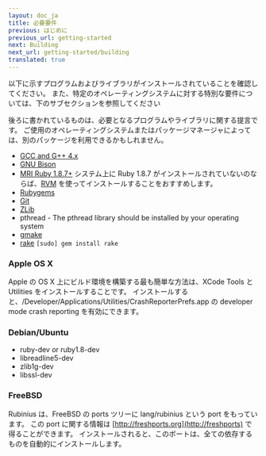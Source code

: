 ```yaml
---
layout: doc_ja
title: 必要要件
previous: はじめに
previous_url: getting-started
next: Building
next_url: getting-started/building
translated: true
---
```


以下に示すプログラムおよびライブラリがインストールされていることを確認してください。
また、特定のオペレーティングシステムに対する特別な要件については、下のサブセクションを参照してください

後ろに書かれているものは、必要となるプログラムやライブラリに関する提言です。
ご使用のオペレーティングシステムまたはパッケージマネージャによっては、別のパッケージを利用できるかもしれません。

  * [GCC and G++ 4.x](http://gcc.gnu.org/)
  * [GNU Bison](http://www.gnu.org/software/bison/)
  * [MRI Ruby 1.8.7+](http://www.ruby-lang.org/)
    システム上に Ruby 1.8.7 がインストールされていないのならば、[RVM](https://rvm.beginrescueend.com/)
    を使ってインストールすることをおすすめします。
  * [Rubygems](http://www.rubygems.org/)
  * [Git](http://git.or.cz/)
  * [ZLib](http://www.zlib.net/)
  * pthread - The pthread library should be installed by your operating system
  * [gmake](http://savannah.gnu.org/projects/make/)
  * [rake](http://rake.rubyforge.org/) `[sudo] gem install rake`


### Apple OS X

Apple の OS X 上にビルド環境を構築する最も簡単な方法は、XCode Tools と 
Utilities をインストールすることです。
インストールすると、/Developer/Applications/Utilities/CrashReporterPrefs.app の 
developer mode crash reporting を有効にできます。


### Debian/Ubuntu

  * ruby-dev or ruby1.8-dev
  * libreadline5-dev
  * zlib1g-dev
  * libssl-dev


### FreeBSD

Rubinius は、FreeBSD の ports ツリーに lang/rubinius という port をもっています。
この port に関する情報は [http://freshports.org](http://freshports) で得ることができます。
インストールされると、このポートは、全ての依存するものを自動的にインストールします。
